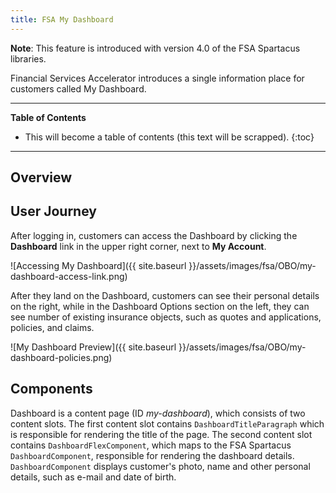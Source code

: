 ```yaml
---
title: FSA My Dashboard
---
```


**Note**: This feature is introduced with version 4.0 of the FSA Spartacus libraries.

Financial Services Accelerator introduces a single information place for customers called My Dashboard. 

***

**Table of Contents**

- This will become a table of contents (this text will be scrapped).
{:toc}

***

## Overview

## User Journey 

After logging in, customers can access the Dashboard by clicking the **Dashboard** link in the upper right corner, next to **My Account**. 

![Accessing My Dashboard]({{ site.baseurl }}/assets/images/fsa/OBO/my-dashboard-access-link.png)

After they land on the Dashboard, customers can see their personal details on the right, while in the Dashboard Options section on the left, they can see number of existing insurance objects, such as quotes and applications, policies, and claims. 

![My Dashboard Preview]({{ site.baseurl }}/assets/images/fsa/OBO/my-dashboard-policies.png)


## Components

Dashboard is a content page (ID *my-dashboard*), which consists of two content slots. 
The first content slot contains `DashboardTitleParagraph` which is responsible for rendering the title of the page. 
The second content slot contains `DashboardFlexComponent`, which maps to the FSA Spartacus `DashboardComponent`, responsible for rendering the dashboard details. 
`DashboardComponent` displays customer's photo, name and other personal details, such as e-mail and date of birth. 




